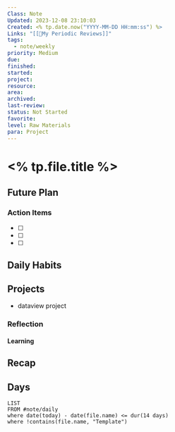 ```yaml
---
Class: Note
Updated: 2023-12-08 23:10:03
Created: <% tp.date.now("YYYY-MM-DD HH:mm:ss") %>
Links: "[[🔁My Periodic Reviews]]"
tags:
  - note/weekly
priority: Medium
due: 
finished: 
started: 
project: 
resource: 
area: 
archived: 
last-review: 
status: Not Started
favorite: 
level: Raw Materials
para: Project
---
```



# <% tp.file.title %>


## Future Plan
### Action Items

- [ ] 
- [ ] 
- [ ] 

## Daily Habits

## Projects
- dataview project
### Reflection
#### Learning

## Recap

## Days
```dataview
LIST
FROM #note/daily 
where date(today) - date(file.name) <= dur(14 days)
where !contains(file.name, "Template")
```
